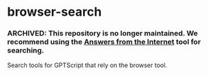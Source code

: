 # browser-search

### ARCHIVED: This repository is no longer maintained. We recommend using the [Answers from the Internet](https://github.com/gptscript-ai/answers-from-the-internet) tool for searching.

Search tools for GPTScript that rely on the browser tool.
